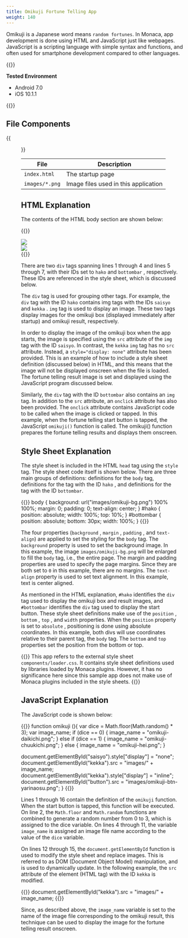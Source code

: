 ```yaml
---
title: Omikuji Fortune Telling App
weight: 140
---
```


Omikuji is a Japanese word means `random fortunes`. In Monaca, app
development is done using HTML and JavaScript just like webpages.
JavaScript is a scripting language with simple syntax and functions, and
often used for smartphone development compared to other languages.

{{<import pid="5923a1c28034511f6d8a8fe3" title="Omikuji Fortune Telling App">}}

**Tested Environment**

- Android 7.0
- iOS 10.1.1

{{<iframeApp src="https://monaca.github.io/project-templates/23-omikuji/www/index.html">}}

## File Components                                           

{{<figure src="/images/sampleapp/omikuji/1.png">}}                                
                                                                                            
| File | Description |
|------|-------------|
| `index.html` | The startup page |               
| `images/*.png` | Image files used in this application |

## HTML Explanation

The contents of the HTML body section are shown below:

{{<highlight html>}}
<div id="hako">
    <img id="saisyo" src="images/omikuji-box.png" />
    <img id="kekka" style="display : none;"/>
</div>
<div id="bottombar">
    <img id="button" src="images/omikuji-btn-hajimeru.png" onclick="omikuji()">
</div>
{{</highlight>}}

There are two `div` tags spanning lines 1 through 4 and lines 5 through
7, with their IDs set to `hako` and `bottombar` , respectively. These
IDs are referenced in the style sheet, which is discussed below.

The `div` tag is used for grouping other tags. For example, the `div`
tag with the ID `hako` contains img tags with the IDs `saisyo` and
`kekka` . `img` tag is used to display an image. These two tags display
images for the omikuji box (displayed immediately after startup) and
omikuji result, respectively.

In order to display the image of the omikuji box when the app starts,
the image is specified using the `src` attribute of the `img` tag with
the ID `saisyo`. In contrast, the `kekka` `img` tag has no `src`
attribute. Instead, a `style="display: none"` attribute has been
provided. This is an example of how to include a style sheet definition
(discussed below) in HTML, and this means that the image will not be
displayed onscreen when the file is loaded. The fortune telling result
image is set and displayed using the JavaScript program discussed below.

Similarly, the `div` tag with the ID `bottombar` also contains an `img`
tag. In addition to the `src` attribute, an `onclick` attribute has also
been provided. The `onclick` attribute contains JavaScript code to be
called when the image is clicked or tapped. In this example, when the
fortune telling start button is tapped, the JavaScript `omikuji()`
function is called. The omikuji() function prepares the fortune telling
results and displays them onscreen.

## Style Sheet Explanation

The style sheet is included in the HTML `head` tag using the `style`
tag. The style sheet code itself is shown below. There are three main
groups of definitions: definitions for the `body` tag, definitions for
the tag with the ID `hako` , and definitions for the tag with the ID
`bottombar`.

{{<highlight css>}}
body {
    background: url("images/omikuji-bg.png") 100% 100%;
    margin: 0;
    padding: 0;
    text-align: center;
}
#hako {
    position: absolute;
    width: 100%;
    top: 10%;
}
#bottombar {
    position: absolute;
    bottom: 30px;
    width: 100%;
}
{{</highlight>}}

The four properties (`background` , `margin` , `padding` , and
`text-align`) are applied to set the styling for the `body` tag. The
`background` property is used to set the background image. In this
example, the image `images/omikuji-bg.png` will be enlarged to fill the
`body` tag, i.e., the entire page. The margin and padding properties are
used to specify the page margins. Since they are both set to `0` in this
example, there are no margins. The `text-align` property is used to set
text alignment. In this example, text is center aligned.

As mentioned in the HTML explanation, `#hako` identifies the `div` tag
used to display the omikuji box and result images, and `#bottombar`
identifies the `div` tag used to display the start button. These style
sheet definitions make use of the `position` , `bottom` , `top` , and
`width` properties. When the `position` property is set to `absolute` ,
positioning is done using absolute coordinates. In this example, both
divs will use coordinates relative to their parent tag, the `body` tag.
The `bottom` and `top` properties set the position from the bottom or
top.

{{<note>}}
  This app refers to the external style sheet <code>components/loader.css</code>. It contains style sheet definitions used by libraries loaded by Monaca plugins. However, it has no significance here since this sample app does not make use of Monaca plugins included in the style sheets.
{{</note>}}

## JavaScript Explanation

The JavaScript code is shown below:

{{<highlight javascript>}}
function omikuji (){
  var dice = Math.floor(Math.random() * 3);
  var image_name;
  if (dice == 0) {
      image_name = "omikuji-daikichi.png";
  } else if  (dice == 1) {
      image_name = "omikuji-chuukichi.png";
  } else {
      image_name = "omikuji-hei.png";
  }

  document.getElementById("saisyo").style["display"] = "none";
  document.getElementById("kekka").src = "images/" + image_name;
  document.getElementById("kekka").style["display"] = "inline";
  document.getElementById("button").src = "images/omikuji-btn-yarinaosu.png";
}
{{</highlight>}}

Lines 1 through 16 contain the definition of the `omikuji` function.
When the start button is tapped, this function will be executed. On line
2, the `Math.floor` and `Math.random` functions are combined to generate
a random number from 0 to 3, which is assigned to the dice variable. On
lines 4 through 11, the variable `image_name` is assigned an image file
name according to the value of the `dice` variable.

On lines 12 through 15, the `document.getElementById` function is used
to modify the style sheet and replace images. This is referred to as DOM
(Document Object Model) manipulation, and is used to dynamically update.
In the following example, the `src` attribute of the element (HTML tag)
with the ID `kekka` is modified.

{{<highlight javascript>}}
document.getElementById("kekka").src = "images/" + image_name;
{{</highlight>}}

Since, as described above, the `image_name` variable is set to the name
of the image file corresponding to the omikuji result, this technique
can be used to display the image for the fortune telling result
onscreen.
